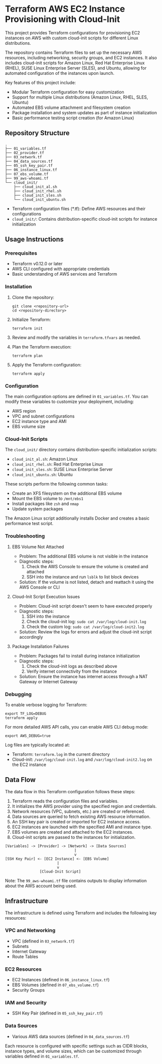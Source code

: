 # Terraform AWS EC2 Instance Provisioning with Cloud-Init

This project provides Terraform configurations for provisioning EC2 instances on AWS with custom cloud-init scripts for different Linux distributions.

The repository contains Terraform files to set up the necessary AWS resources, including networking, security groups, and EC2 instances. It also includes cloud-init scripts for Amazon Linux, Red Hat Enterprise Linux (RHEL), SUSE Linux Enterprise Server (SLES), and Ubuntu, allowing for automated configuration of the instances upon launch.

Key features of this project include:

- Modular Terraform configuration for easy customization
- Support for multiple Linux distributions (Amazon Linux, RHEL, SLES, Ubuntu)
- Automated EBS volume attachment and filesystem creation
- Package installation and system updates as part of instance initialization
- Basic performance testing script creation (for Amazon Linux)

## Repository Structure

```
.
├── 01_variables.tf
├── 02_provider.tf
├── 03_network.tf
├── 04_data_sources.tf
├── 05_ssh_key_pair.tf
├── 06_instance_linux.tf
├── 07_ebs_volume.tf
├── 99_aws-whoami.tf
└── cloud_init/
    ├── cloud_init_al.sh
    ├── cloud_init_rhel.sh
    ├── cloud_init_sles.sh
    └── cloud_init_ubuntu.sh
```

- Terraform configuration files (\*.tf): Define AWS resources and their configurations
- `cloud_init/`: Contains distribution-specific cloud-init scripts for instance initialization

## Usage Instructions

### Prerequisites

- Terraform v0.12.0 or later
- AWS CLI configured with appropriate credentials
- Basic understanding of AWS services and Terraform

### Installation

1. Clone the repository:

   ```
   git clone <repository-url>
   cd <repository-directory>
   ```

2. Initialize Terraform:

   ```
   terraform init
   ```

3. Review and modify the variables in `terraform.tfvars` as needed.

4. Plan the Terraform execution:

   ```
   terraform plan
   ```

5. Apply the Terraform configuration:
   ```
   terraform apply
   ```

### Configuration

The main configuration options are defined in `01_variables.tf`. You can modify these variables to customize your deployment, including:

- AWS region
- VPC and subnet configurations
- EC2 instance type and AMI
- EBS volume size

### Cloud-Init Scripts

The `cloud_init/` directory contains distribution-specific initialization scripts:

- `cloud_init_al.sh`: Amazon Linux
- `cloud_init_rhel.sh`: Red Hat Enterprise Linux
- `cloud_init_sles.sh`: SUSE Linux Enterprise Server
- `cloud_init_ubuntu.sh`: Ubuntu

These scripts perform the following common tasks:

- Create an XFS filesystem on the additional EBS volume
- Mount the EBS volume to `/mnt/ebs1`
- Install packages like `zsh` and `nmap`
- Update system packages

The Amazon Linux script additionally installs Docker and creates a basic performance test script.

### Troubleshooting

1. EBS Volume Not Attached

   - Problem: The additional EBS volume is not visible in the instance
   - Diagnostic steps:
     1. Check the AWS Console to ensure the volume is created and attached
     2. SSH into the instance and run `lsblk` to list block devices
   - Solution: If the volume is not listed, detach and reattach it using the AWS Console or CLI

2. Cloud-Init Script Execution Issues

   - Problem: Cloud-init script doesn't seem to have executed properly
   - Diagnostic steps:
     1. SSH into the instance
     2. Check the cloud-init log: `sudo cat /var/log/cloud-init.log`
     3. Check the custom log: `sudo cat /var/log/cloud-init2.log`
   - Solution: Review the logs for errors and adjust the cloud-init script accordingly

3. Package Installation Failures
   - Problem: Packages fail to install during instance initialization
   - Diagnostic steps:
     1. Check the cloud-init logs as described above
     2. Verify internet connectivity from the instance
   - Solution: Ensure the instance has internet access through a NAT Gateway or Internet Gateway

### Debugging

To enable verbose logging for Terraform:

```
export TF_LOG=DEBUG
terraform apply
```

For more detailed AWS API calls, you can enable AWS CLI debug mode:

```
export AWS_DEBUG=true
```

Log files are typically located at:

- Terraform: `terraform.log` in the current directory
- Cloud-init: `/var/log/cloud-init.log` and `/var/log/cloud-init2.log` on the EC2 instance

## Data Flow

The data flow in this Terraform configuration follows these steps:

1. Terraform reads the configuration files and variables.
2. It initializes the AWS provider using the specified region and credentials.
3. Network resources (VPC, subnets, etc.) are created or referenced.
4. Data sources are queried to fetch existing AWS resource information.
5. An SSH key pair is created or imported for EC2 instance access.
6. EC2 instances are launched with the specified AMI and instance type.
7. EBS volumes are created and attached to the EC2 instances.
8. Cloud-init scripts are passed to the instances for initialization.

```
[Variables] -> [Provider] -> [Network] -> [Data Sources]
                                |
                                v
[SSH Key Pair] <- [EC2 Instance] <- [EBS Volume]
                        |
                        v
                [Cloud-Init Script]
```

Note: The `99_aws-whoami.tf` file contains outputs to display information about the AWS account being used.

## Infrastructure

The infrastructure is defined using Terraform and includes the following key resources:

### VPC and Networking

- VPC (defined in `03_network.tf`)
- Subnets
- Internet Gateway
- Route Tables

### EC2 Resources

- EC2 Instances (defined in `06_instance_linux.tf`)
- EBS Volumes (defined in `07_ebs_volume.tf`)
- Security Groups

### IAM and Security

- SSH Key Pair (defined in `05_ssh_key_pair.tf`)

### Data Sources

- Various AWS data sources (defined in `04_data_sources.tf`)

Each resource is configured with specific settings such as CIDR blocks, instance types, and volume sizes, which can be customized through variables defined in `01_variables.tf`.
